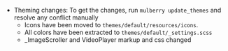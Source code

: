 * Theming changes: To get the changes, run `mulberry update_themes` and resolve any conflict manually 
  * Icons have been moved to `themes/default/resources/icons`. 
  * All colors have been extracted to `themes/default/_settings.scss`
  * _ImageScroller and VideoPlayer markup and css changed

